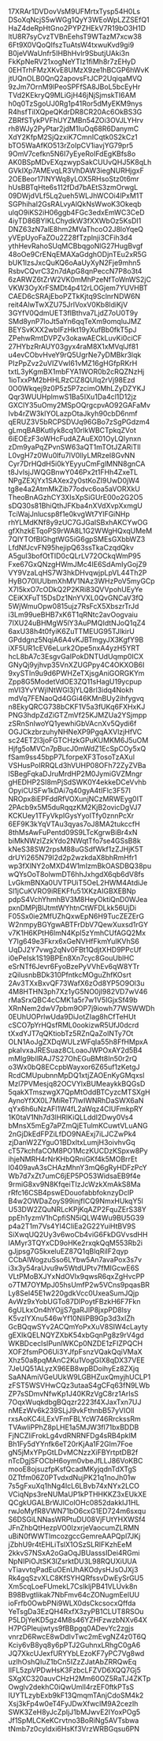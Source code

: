 17XRAr1DVDovVsM9UFMrtxTysp54H0Ls
DSoXqNcjS5wWGg1QyY3WEoWpLZZSEfQ1
HaZ4deRpHtGno2PYPZHEkV7R19bO3H1D
ltU8R7syCvzTVBnEehsT9WTazM7xcw38
6Ft9X0VQoQIfszTuAtsW4txwuKvd9gi9
B0jeVWaUnfr5IHBhHvlr9SbutjUAki3n
FkKpNeRV21xogNeYTIz1fiMh8r7zEHyD
0EHTrhFMzXKvE8UMzX9ze1hBCGP6hWvK
jtUQnOLB0QnQ2apovsFtJCP2UqiqaMVQ
9zJm7OrnM9lPeoSPFfSA8JBoL5bcEyHr
TVd2KEkryQ9MLiGjH46jNjSjmskTI6AM
h0q0TzSgoUJ0Rg1p41Ror5dMyEKM9nys
R4hsfTiIXQpeQKdrDR8CR20Ac6OkBS3G
ZBRfSTykPVFhUYZMBn54ZOi3OVJLYHrv
rh8WJy2PyPtar2jdM1IuOq68R6DanymC
XdY2KfpM2SjQzxiK7CmnICqtk0S2kCz1
bTO5WaAfKO513rZoIpCV1iavjYG79pr5
9OmV7cefkn5N6I7yEyeRoIFdEgKBfs8o
AK0BSpMDvEXqzwypSakCUUvQHJ5K8qLh
GVkIXp7AMEvqLR3VhDAW3iegNURHjgxF
2OEBeor17lNYWq8yLOX5RHsoStz0t6mr
hUsBBTqHte6s112fDd7bAEtS3zmOrwgL
09DWjdVLf5Lq2ueh5WLJhWCOi4lPxM1T
SGPhihaI2GsRALvyAlQkNsWwoK3Okeqb
ulqO9iKS2iH06ggb4FGc3edxEmWC3CeD
4iyTD86BYIKLChydkW3fXXWbOz5KsDI1
DNZ63zN7alE8hm2MVaThcoO2J8loYqeQ
yVEpUyoFaZOu2Z28fTzplnji3CFih3d4
ythHevRahoSUqMCBbqgoNlG27HugBvgf
48oOe9CrENqEMAXaGdghODjnTEu2xR5G
bUK1lzsJxcQuKQ6oAaUyXyN2Fje9mhn5
RsbvCQvrC32n7dApG8qnPeccN7P8o3t4
6zARWZ6tZrW2VK0mMhPzeNfToWnWS2jC
VKW3OyXrFSMDt4p412rLOGjem7YUVHBT
CAED6cSRAjEboPZTkKjtq9SclnrNDW6N
reit4AlwTwXZU75JrlVoxV0Kb8ldiKjV
3GYfV0QdmUET3fIBthva7LjdZ7oU0T9y
SMd8ynP7loJt5aYn6qqTeXm9omqluJMZ
BEYSvKXX2wbIFzHkt19yXufBb0fkT5pJ
ZPehwRmtDVPZv3okawAECkLuvKi0ciCF
27HYbzRrAUY03gyx4raM8X1xMVqlJf81
u4evCObvHveY9rQ5UgrNe7yDMBkr3lqk
PIzPpZvz2uVIZVwI61vMZ16gHGfpRKrH
txtL3yKgmBX1mbFYA1WOR0b2cRQZNzHj
1ioTxxPM2bHHLRzClZ8QUIq2rVj98Ezd
0O0Wkqej9z0P5z5P7zcimOMhLZyDZYKJ
Qqr3WUUHplmwS1Ba5IXu1Da4cl1D12jz
GXClY35uOmy2MSpOQrgcpvAO92GAFaMv
Ivb4rZW3kIYOLazpOtaJkyh90cbD6nmf
qERUZ3V5bRCPSDVJq96GBo7zSgPGdzm4
gLmqBABKutIyk8cq10rlkWBCTpkqZVot
6iEOEzF3oWHcFudAZAuEX01OyLQIynxn
zDm9yaPqZPvnSW63aQT1mTOtJZARiTIl
L0vgH7z0Wu0lfu7lV0llyLMRzeI8GvNN
Cyr7DrHQdH5i0kYEyyuCmFglMNN8gnCA
t8JvIsjJWQGBnwY046Px2t1FHh4ZxeTL
NPgZEXjYx1SAXex2y0stKoZI9UwD0jW4
tg8e4a2AtmMkZib77odvc6oa5aVORXkU
TheoBnAGzhCY3XIsXpSiGUrE00o2G2O5
sDQ30s81BhiQthJFKba4nXVdXvpXxmgU
TciWajJnlucsp8f1e0kvgWt7YlFGiNHp
rhYLMdKNf8y9zUC7GJGaISBxhAKCYwOG
gfXhzkETqoPS9rWA8L1G2WWgHQxqUMeM
7QlYTOfBlGhgtWG5iG6gpSMEsGXbbWZ3
LfdNfJcvFN95hejipQ63ssTkaCzqdQkv
A5guI3bofOtTID0cQLrLV72OCkqWmP95
Fxe67GxQNzgHWmJMc4IE6SdAmIyGojZ9
VY9VzaLqHS7W3hkDHvqwjpLpVL44Th2P
HyBO70lUUbmXhMV1NAz3WHzPoV5myGCp
X7I5kxO7cODkQ2P2KRi83QVVpohUEyYe
CEiKXFuT15DsDz1NnYVXL0QvGNCaV3fQ
5WjWmuOpw0815ujz7RsFcX5XbszrTrJd
i3Lm99ueBHB7xK6T1qRNtc2avOogvaiu
7IXU24uBHMgW5lY3AuPMQIdtNJoQ1qZ4
6axU38h4t0fyiK6ZuTTMEUG95TJlkirU
GPddgnz5NqiA6A4vKJBTmgyJX3KgfY9B
iXF5UR1cEV6eLurk2Ope5nxA4yzH5YRT
hcL8bA7c3EsgvGaIPokDNTUdUqmp0ICX
GNyQj9yjhvp35VnXZUGPpy4C4OKXOB6I
9xySTIn9u9d6PWHZeTXjsgAniGORGKYm
Zpp8G5ModetVdOE3ZQ11sHagU19ycpup
mVI3YvYWjINtWGl3jYLQ8rl3idq4Nokh
mdVq7FENaoQd4GGi46KMnBUy2ihfygvq
n8EkyQRCG738bCKF1V5a3fUKq6FXHxKJ
PNG3hdpZdZiGTZmVf25KJMZUa2YSjmpp
zSRnSnIwoYQ1yewhiGbVAcnXv5Qydi6f
OGJCkzbrzuhyNHNeXP9PgqAXVlzjHfVC
sc24ET2l3joFGTCHzkGPuKUMKM6J5uOM
Hjfg5oMVCn7pBucJ0mWdZ1EcSpCOy5xQ
fSam9ss45bpP7LforpeXF3TosoTzAXul
VSHusPoIRRQLd3hVUHP08OFh72ZyZVBa
lSBegFqkaDJruMrdHP2M0JymiGVZMngr
gHEDHP2SI8mPjSdSWK0Y4ekkeDCeVvhb
OpyiCUSFw1kDAi7q40gyA4tIFlc3F57I
NROpx8iEPFddRfVOXunjNCzMRWEyg0IT
2PAcb9x5M5duRqqzKM2KjB2ovicDgVJ7
KCKUey1TFyVkpIGysYyoITfy0znnPcXr
6EF9K3kYqVTAu3qyas7oJ8MA2tukccfH
8thMsAwFuPentd09S9LTcKgrwBiBr4xN
biMkNWzIZzkYdo2NWqtTfo7se4GSsB8k
kNeS38SW2rpsM88uGSdfWkf1zZJHjK5T
drUYi265N79I2d2p2wzkdaX8bhRmHfr1
wp3fXlNY2oMXD4W1mIzmBkOASDBQ38pu
wQYsOoT8olwmDT6hhJxhgdX6qb6dV8fs
LvGkmBNXa0UVTPUiT5OeL2HWM4AtdiJe
Sl1jCuKVRO9iREKFfu51XKzAIGBXEBNp
pdpS4VchYhmhBV3M8HeyOktiQnD0WJea
pxnDMPjBlJtmtWYhtnCtWFDLkk56UjDi
F05Sx0ie2MfUZhQxwEpN6H9TucZEZErG
W2nmpyBGYgwABTFrDbV7QewXuxsd1rGY
v7K1H6KPtH6lmN4KpI5zYmhCUfAGQ2Mx
Y7Ig649e3Fkrx6xGeNVHfFkmYuIKVhS6
UqDJ2Y7vwg2qNv0FBt1QdjtXHD9PPcUf
i0ePeIsk1S19BPEn8Xn7cyc8GouUblHC
eSrNTf6Jevr6FyoBzePyVVhEv6qW8YTr
zQilusnbBDk310PfntkcMOguZhfKOsrt
2Av3TXxBxvQF73WafX6zOd8YP5O9Ol3u
4M8HTHN3ph7Xz1yG5NO0jI982VD7wV46
rMaSrxQBC4cCMK1a5r7w1V5IGjxSf49b
XRnNem2dwV7pbm9OP7j9iowh77WSWWDh
0EUhUOPrlwUda9DiJotZIag8hCfTeHUt
cSCO7pYrHQsfRML0ookizwR5UfJ0dcrd
tXxdYJT7qQKtiobTz5RZnQaZolNTy7Ot
OLN1AoJgZXDqWULzWFqIa55h8FfHMpxA
pkaIvxaJRESuaz8CLoaoJWPOxAY2d5B4
mMlg9bIlRAJ7S27OhEGuBMt8In50r2rQ
o3Wx0bQ8ECcpbWayxor6Z65uf1zKetgJ
RcdCMUpubnnMpDQ1xtjZAOEnKyGMqxsl
Mzl7PVMesjq82OCVYlxBUMeaykkBQGsD
5qakXTmszwgX7QpMtOddBTCyzcMTSXgH
AynoYfXX0L7MiReT7lwIWNRhDaSWX6aN
qYx6h6uNzAFl1W4fL2aWqz4CIUFmkpRY
1K0taV1Nh7d3lHRIKiQLLddI2Dwy0Vs4
bMnsX5mEg7aPZmQjETulmKCuwtVLuANG
2nGjDkEdFPZiLfDO9NAExj7iLJCZwPk4
zjDanW2ZYguO1BDxltxLumjH3oivhvGq
cT57kchfaCOM8PO1MczKUCDzKSpxw8Py
ihjeNMRH4rNrKHbQRniGKf4k5MOBrrEt
l0409avA3sCHAzMhnY3mQ6gRyHDFzPcY
Wb7d7xZt7umC6jEP5PO53WidsaEB9f4e
9rmiG8xv9N8KfqeiTIzJcWzkXmAkS8Ma
rRfc16CSB4pswEDouofabbfoknzyDclP
B4w2OWDaZoyS99injfICQ9NmxHUkqY5l
U53DW2ZQuNRLcKPjKqAZP2FquZErS38Y
ppEh1yzmV1hCpfiSN5iQLW4Wu9BU5G39
p4a2T1m7Vs4YI4CIiEa2G22YuiHtBV9S
SiXwqUQ2Uy3v6woCb4viG6FkDGVvsdHH
lAMyr3TQYxCD9oHKe2rxqkQqM553Rb2i
gJjpsg7G5kxeluEZ87Q1qBlqRiIF2qyp
CCbAlWogzuSso6LYbw5An7avaPox3s7v
i3x3y54raUvu9w5WtdUPtv7fMIGcwE6S
VLtPMoBXJYxNdOVlx9qwsR6qxZgHvcPP
o7TM7OYMpJ05hsUmfP2w5VCns9pqasBR
Ly8Sel45E1w220gdkVcc0UxeaSumJQjp
AvWz9xYobUGTo87DlPoytFBzkH6F7Fkn
6gULkxOn4hYOjjS7gaRJlP8jxpPD8lsy
K5vzIYXnu546wYf10NliPB9Gp3d3xIZh
GcBQqwSYv2ACQmYoPxXuV8SIW4cLayty
gEXIkQELNQYZXbK54xbGqnPg8z9rV4gd
WKBDcecIslPunlWKCp0NZDE1zFIZPQCH
XOF2fsmPO6Ui3YJfpFsnzVQakQqiVMaX
Xhz50a8pqMAnC2Ku1VogGIX8qDX37VEE
7JeUQ51ALyzX96EB8wpBDoihyEz8ZXjq
SaANAmiVGeUUkW9LGBHZuxQmyjhUCLP1
zFST5WSVHwCQz3utaaS4gCFq63fN9LWb
ZP7sSDmvNfwKp1J40KRzVgC8rz1ArIsS
7OqxWuqkdbgBQqzr2223f4XJaxTxn7UJ
nMEzWv6k239SLjJ9vkFthnbB57yVIOlI
rxsAoKC4iLExVFmFBLYcW746RrckssRm
TVAwliPPhZ8pLHE1a5MJW3fl71bxBDDB
FjNCZliFrokLg4vdRNRNFDg4sRB4pklM
Bh1Fy5dYYnfk6eT20rKjAa1F2Glm7Foe
gN5jMxYPpGtLDvMCNzzXiFBYrtptDB2f
nTcDgjSFOCbH6oym0vbeJfLLJ86VoKBC
mooE8ojsuzfpKsfQcadMKyjqdnTdXTgS
0ZTtfm06Z0PTvdxdNujPK21q1noJh01w
7s5gFxuXq1hNg4IcL6LBvb74xNYx2LCO
VCiqNps3reNUMaUP1kPTHHKKZ3xEUkXE
QCgkUGALBrWJlColOHc0852dakkIJ1HL
rwJoMyfR8VWN71bO6cxG1ED724m6sxqu
S6DSGiLNNasWRPtuDU08VjFUtYHXWSf4
JFnZhbQtHezpVO0IzxrjeVaocumZLRMN
uBiN0fWWTlmcozgccGemreAAPQpl7JKj
jZbhU9r4tEHLiTslX1OSzSLRlFKzhEeM
2kkvS7NSxA2oGaOqJBUasssIDei4RGmi
NpNIPiOJtSK3lZsrktDU3L98RQUXiUUA
vTiavvtqPadEuOEnUhAKOdysHJsOJXj3
Rk4gqSzvXLC8KfSYHQRfssvDwEySrGU5
Xm5cqLoeFUmekL7CslkljPB41VLUvk8n
B98Bvgtlikak7NbFmv64cZONugmEelUU
ioFrfb0OwbPNi9WLX0dsCkcsocxQffda
YeTsgDa3EzQH4RxfX3zyPB1CLUT8RSOu
P5LDjYeKD5gz4M8s46YZHFzwzbNXv64X
H7PGPleujwtys9fBBpgq0ADevYc2zgjs
vnrzD6RwcE8wDdIvTwc2mEvgNZ4z0T6Q
Kciy6vB8yq8y6pPTJ2GuhnxLRhgC0gA6
JQ7XkcUJexfURYYbLEzoKF7yPC7Vg8wd
uzlhOshQIuZ1bCn5IZzZJatAbZRRQwEq
IlFL5zpVPDwHsK3FzbcLFZVD6XQQ7Gj5
SXgXC320auvCHzH2Mm60OZ5RaTJ4ZKTp
Owglv2dekhC0iQwUmlI4rzEF0ftkPTsS
IUYTLzybExb9kF13QmqmTAnjCdoSM4k2
Xsj3kFp4w0eT4FyJDwXfwclM9A2cezIh
SWK3ZeH8yJcZpIjJ1bMJwvE2IYoxPOg5
Jf1SpMLCKeKCrvtno3BoRiNg5AVTsbwa
tNmb7z0cyldxi6HsKf3VrzWRBGqsu6PN
